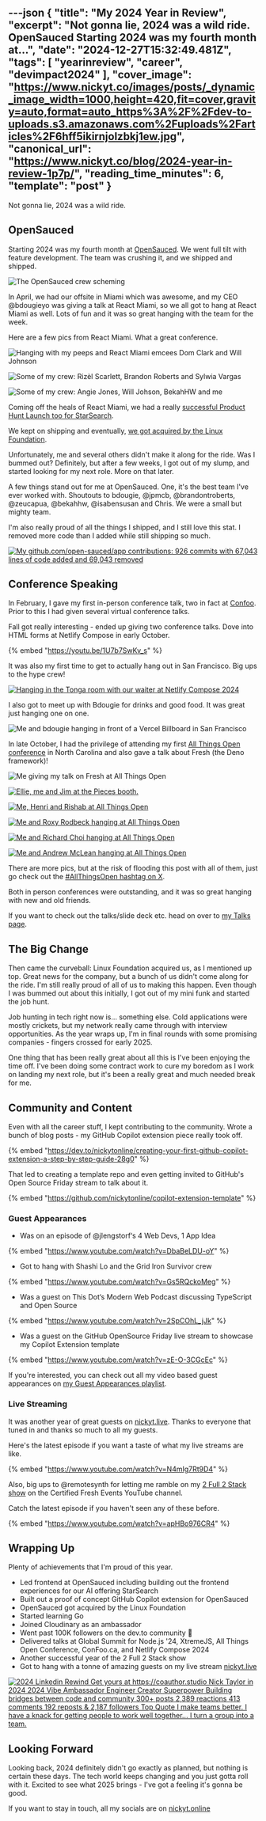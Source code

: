 ---json
{
  "title": "My 2024 Year in Review",
  "excerpt": "Not gonna lie, 2024 was a wild ride.           OpenSauced   Starting 2024 was my fourth month at...",
  "date": "2024-12-27T15:32:49.481Z",
  "tags": [
    "yearinreview",
    "career",
    "devimpact2024"
  ],
  "cover_image": "https://www.nickyt.co/images/posts/_dynamic_image_width=1000,height=420,fit=cover,gravity=auto,format=auto_https%3A%2F%2Fdev-to-uploads.s3.amazonaws.com%2Fuploads%2Farticles%2F6hff5ikirnjolzbkj1ew.jpg",
  "canonical_url": "https://www.nickyt.co/blog/2024-year-in-review-1p7p/",
  "reading_time_minutes": 6,
  "template": "post"
}
---

Not gonna lie, 2024 was a wild ride.

## OpenSauced

Starting 2024 was my fourth month at [OpenSauced](https://opensauced.pizza/). We went full tilt with feature development. The team was crushing it, and we shipped and shipped.

![The OpenSauced crew scheming](https://www.nickyt.co/images/posts/_uploads_articles_8y9oo3atn3eq9g47cpvp.png)

In April, we had our offsite in Miami which was awesome, and my CEO @bdougieyo was giving a talk at React Miami, so we all got to hang at React Miami as well. Lots of fun and it was so great hanging with the team for the week.

Here are a few pics from React Miami. What a great conference.

![Hanging with my peeps and React Miami emcees Dom Clark and Will Johnson](https://www.nickyt.co/images/posts/_uploads_articles_f10d7lmfjnfxzn5gtv33.png)

![Some of my crew: Rizèl Scarlett, Brandon Roberts and Sylwia Vargas](https://www.nickyt.co/images/posts/_uploads_articles_nkns482q6qr7o26lndup.png)

![Some of my crew: Angie Jones, Will Johson, BekahHW and me](https://www.nickyt.co/images/posts/_uploads_articles_rhs7ogarqvi0j34jrdqu.png)

Coming off the heals of React Miami, we had a really [successful Product Hunt Launch too for StarSearch](https://www.producthunt.com/products/opensauced#starsearch).

We kept on shipping and eventually, [we got acquired by the Linux Foundation](https://opensauced.pizza/blog/opensauced-is-joining-the-linux-foundation).

Unfortunately, me and several others didn't make it along for the ride. Was I bummed out? Definitely, but after a few weeks, I got out of my slump, and started looking for my next role. More on that later.

A few things stand out for me at OpenSauced. One, it's the best team I've ever worked with. Shoutouts to bdougie, @jpmcb, @brandontroberts, @zeucapua, @bekahhw, @isabensusan and Chris. We were a small but mighty team.

I'm also really proud of all the things I shipped, and I still love this stat. I removed more code than I added while still shipping so much.

[![My github.com/open-sauced/app contributions: 926 commits with 67,043 lines of code added and 69,043 removed](https://www.nickyt.co/images/posts/_uploads_articles_yjd3rgo0pkzda8rc0ciz.png)
](https://github.com/open-sauced/app/graphs/contributors)

## Conference Speaking

In February, I gave my first in-person conference talk, two in fact at [Confoo](https://confoo.ca). Prior to this I had given several virtual conference talks.

Fall got really interesting - ended up giving two conference talks. Dove into HTML forms at Netlify Compose in early October.

{% embed "https://youtu.be/1U7b7SwKv_s" %}

It was also my first time to get to actually hang out in San Francisco. Big ups to the hype crew!

[![Hanging in the Tonga room with our waiter at Netlify Compose 2024](https://www.nickyt.co/images/posts/_uploads_articles_68poi9li53hkizc5jkrx.png)](https://x.com/nickytonline/status/1842036732616966270)

I also got to meet up with Bdougie for drinks and good food. It was great just hanging one on one.

![Me and bdougie hanging in front of a Vercel Billboard in San Francisco](https://www.nickyt.co/images/posts/_uploads_articles_tylihylqxxdyh67eoxfw.png)

In late October, I had the privilege of attending my first [All Things Open conference](https://allthingsopen.org/events/all-things-open-2024) in North Carolina and also gave a talk about Fresh (the Deno framework)!

![Me giving my talk on Fresh at All Things Open](https://www.nickyt.co/images/posts/_uploads_articles_af1koqwniitxjysvzfka.png)

[![Ellie, me and Jim at the Pieces booth.](https://www.nickyt.co/images/posts/_uploads_articles_ttdumeiifhs8gywvzioj.png)](https://x.com/nickytonline/status/1851283568875499901)

[![Me, Henri and Rishab at All Things Open](https://www.nickyt.co/images/posts/_uploads_articles_0hdwm8sus8tlxqmaqw3g.png)](https://x.com/nickytonline/status/1850968583549173989)

[![Me and Roxy Rodbeck hanging at All Things Open](https://www.nickyt.co/images/posts/_uploads_articles_vkfqwaooweppfpfpgvp6.png)](https://x.com/nickytonline/status/1851073799468249586)

[![Me and Richard Choi hanging at All Things Open](https://www.nickyt.co/images/posts/_uploads_articles_gl2jiobfcesf2roq3n7p.png)](https://x.com/nickytonline/status/1851073799468249586)

[![Me and Andrew McLean hanging at All Things Open](https://www.nickyt.co/images/posts/_uploads_articles_og65pvbv9ns3fpfdhj4u.png)
](https://x.com/nickytonline/status/1851073799468249586)

There are more pics, but at the risk of flooding this post with all of them, just go check out the [#AllThingsOpen hashtag on X](https://x.com/hashtag/AllThingsOpen).

Both in person conferences were outstanding, and it was so great hanging with new and old friends.

If you want to check out the talks/slide deck etc. head on over to [my Talks page](https://www.nickyt.co/talks).

## The Big Change

Then came the curveball: Linux Foundation acquired us, as I mentioned up top. Great news for the company, but a bunch of us didn't come along for the ride. I'm still really proud of all of us to making this happen. Even though I was bummed out about this initially, I got out of my mini funk and started the job hunt. 

Job hunting in tech right now is... something else. Cold applications were mostly crickets, but my network really came through with interview opportunities. As the year wraps up, I'm in final rounds with some promising companies - fingers crossed for early 2025.

One thing that has been really great about all this is I've been enjoying the time off. I've been doing some contract work to cure my boredom as I work on landing my next role, but it's been a really great and much needed break for me.

## Community and Content

Even with all the career stuff, I kept contributing to the community. Wrote a bunch of blog posts - my GitHub Copilot extension piece really took off.

{% embed "https://dev.to/nickytonline/creating-your-first-github-copilot-extension-a-step-by-step-guide-28g0" %}

That led to creating a template repo and even getting invited to GitHub's Open Source Friday stream to talk about it.

{% embed "https://github.com/nickytonline/copilot-extension-template" %}

### Guest Appearances

* Was on an episode of @jlengstorf‘s 4 Web Devs, 1 App Idea

{% embed "https://www.youtube.com/watch?v=DbaBeLDU-oY" %}

* Got to hang with Shashi Lo and the Grid Iron Survivor crew

{% embed "https://www.youtube.com/watch?v=Gs5RQckoMeg" %}

* Was a guest on This Dot‘s Modern Web Podcast discussing TypeScript and Open Source

{% embed "https://www.youtube.com/watch?v=2SpCOhL_jJk" %}

* Was a guest on the GitHub OpenSource Friday live stream to showcase my Copilot Extension template

{% embed "https://www.youtube.com/watch?v=zE-O-3CGcEc" %}

If you're interested, you can check out all my video based guest appearances on [my Guest Appearances playlist](https://www.youtube.com/playlist?list=PLcR4ZgxWXeIAa0VXPJQ7fgXkx73A5TeGU).

### Live Streaming

It was another year of great guests on [nickyt.live](https://nickyt.live). Thanks to everyone that tuned in and thanks so much to all my guests.

Here's the latest episode if you want a taste of what my live streams are like.

{% embed "https://www.youtube.com/watch?v=N4mIg7Rt9D4" %}

Also, big ups to @remotesynth for letting me ramble on my [2 Full 2 Stack show](https://cfe.dev/talkshow/2full2stack) on the Certified Fresh Events YouTube channel.

Catch the latest episode if you haven't seen any of these before.

{% embed "https://www.youtube.com/watch?v=apHBo976CR4" %}

## Wrapping Up

Plenty of achievements that I'm proud of this year.

* Led frontend at OpenSauced including building out the frontend experiences for our AI offering StarSearch
* Built out a proof of concept GitHub Copilot extension for OpenSauced
* OpenSauced got acquired by the Linux Foundation
* Started learning Go
* Joined Cloudinary as an ambassador
* Went past 100K followers on the dev.to community 🚀
* Delivered talks at Global Summit for Node.js '24, XtremeJS, All Things Open Conference, ConFoo.ca, and Netlify Compose 2024
* Another successful year of the 2 Full 2 Stack show
* Got to hang with a tonne of amazing guests on my live stream [nickyt.live](https://nickyt.live)


[![2024 Linkedin Rewind Get yours at https://coauthor.studio Nick Taylor in 2024 2024 Vibe Ambassador Engineer Creator Superpower Building bridges between code and community 300+ posts 2,389 reactions 413 comments 192 reposts & 2,187 followers Top Quote I make teams better. I have a knack for getting people to work well together... I turn a group into a team.](https://www.nickyt.co/images/posts/_uploads_articles_lhqwnn2calxm2mnc7r5p.png)](https://www.linkedin.com/feed/update/urn:li:activity:7278007012569886720/)

## Looking Forward

Looking back, 2024 definitely didn't go exactly as planned, but nothing is certain these days. The tech world keeps changing and you just gotta roll with it. Excited to see what 2025 brings - I've got a feeling it's gonna be good.​​​​​​​​​​​​​​​​

If you want to stay in touch, all my socials are on [nickyt.online](https://nickyt.online)
